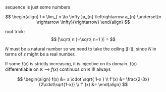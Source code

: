 
sequence is just some numbers


$$
\begin{align}
l = \lim_{ n \to \infty }a_{n} \leftrightarrow a_{n} \underset{n \rightarrow \infty}{\rightarrow}
\end{align}
$$

root trick:
$$
|\sqrt{ n }+\sqrt{ n+1 }| = 
$$


$N$ must be a natural number so we need to take the ceiling ($\lceil{\cdot}\rceil$), since $N$ in terms of $\varepsilon$ might be a real number.


️If some $f(x)$ is strictly increasing, it is injective on its domain.
$f(x)$ differentiable on $\mathbb R$ $\implies$ $f(x)$ continuos on $\mathbb R$ !!! always





$$
\begin{align}
f(x) &= x \cdot \sqrt{ 1-x } \\
f'(x) &= \frac{2-3x}{2\cdot\sqrt{1-x}} \\
f''(x) &= 
\end{align}
$$